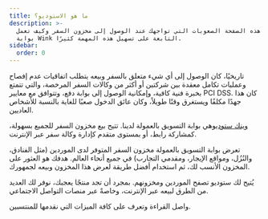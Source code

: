 ```yaml
---
title: ما هو الاستوديو؟
description: >-
  تشرح هذه الصفحة الصعوبات التي تواجهك عند الوصول إلى مخزون السفر وكيف تعمل
  بوابة Wink التابعة على تسهيل هذه المهمة كثيرًا.
sidebar:
  order: 0
---
```

تاريخيًا، كان الوصول إلى أي شيء متعلق بالسفر وبيعه يتطلب اتفاقيات عدم إفصاح وعمليات تكامل معقدة بين شركتين أو أكثر من وكالات السفر المرخصة، والتي تتمتع بخبرة فنية كافية، وإمكانية الوصول إلى بوابة دفع، وتتوافق مع معايير PCI DSS. كان هذا جهدًا مكلفًا ويستغرق وقتًا طويلاً، وكان عائق الدخول صعبًا للغاية بالنسبة للأشخاص العاديين.

[وينك ستوديو](https://studio.wink.travel)هي بوابة التسويق بالعمولة لدينا. تتيح بيع مخزون السفر للجميع بسهولة، كمشاركة رابط، أو بمستوى متقدم كإدارة وكالة سفر عبر الإنترنت.

تعرض بوابة التسويق بالعمولة مخزون السفر المتوفر لدى الموردين (مثل الفنادق، والنُزُل، ومواقع الإيجار، ومقدمي التجارب) في جميع أنحاء العالم. هدفك هو العثور على المخزون الأنسب لك، ثم استخدام أفضل طريقة لعرض هذا المخزون وبيعه لجمهورك.

يُتيح لك ستوديو تصفح الموردين ومخزونهم. بمجرد أن تجد منتجًا يعجبك، نوفر لك العديد من الطرق لبيعه عبر الإنترنت، وخاصةً عبر منصات التواصل الاجتماعي.

واصل القراءة وتعرف على كافة الميزات التي نقدمها للمنتسبين.

